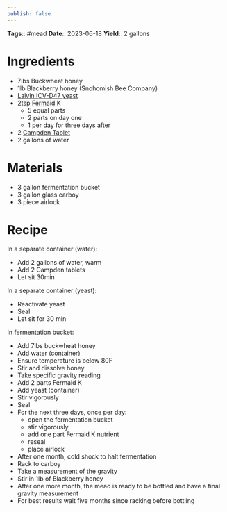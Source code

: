 ```yaml
---
publish: false
---
```

**Tags**:: #mead 
**Date**:: 2023-06-18
**Yield**:: 2 gallons

# Ingredients
- 7lbs Buckwheat honey
- 1lb Blackberry honey (Snohomish Bee Company)
- [Lalvin ICV-D47 yeast](https://www.amazon.com/Lalvin-D-47-Wine-Yeast-Pack/dp/B0080XSES4/ref=asc_df_B0080XSES4?tag=bngsmtphsnus-20&linkCode=df0&hvadid=80401905901884&hvnetw=s&hvqmt=e&hvbmt=be&hvdev=c&hvlocint=&hvlocphy=&hvtargid=pla-4584001431745833&psc=1)
- 2tsp [Fermaid K](https://www.amazon.com/Fermaid-Yeast-Nutrient-Kombucha-Distributors/dp/B0BQ5DBH8Y/ref=sr_1_4?crid=TZL03JNR2WF3&keywords=fermaid+k&qid=1686941332&rdc=1&sprefix=fermaid+%2Caps%2C172&sr=8-4)
	- 5 equal parts
	- 2 parts on day one
	- 1 per day for three days after
- 2 [Campden Tablet](https://www.amazon.com/North-Mountain-Supply-Potassium-Metabisulfite/dp/B0856PW8RN/ref=sr_1_2?keywords=campden+tablets&qid=1686941392&sprefix=campden+ta%2Caps%2C155&sr=8-2)
- 2 gallons of water

# Materials
- 3 gallon fermentation bucket
- 3 gallon glass carboy
- 3 piece airlock

# Recipe
In a separate container (water):
- Add 2 gallons of water, warm
- Add 2 Campden tablets
- Let sit 30min

In a separate container (yeast):
- Reactivate yeast
- Seal
- Let sit for 30 min

In fermentation bucket:
- Add 7lbs buckwheat honey
- Add water (container)
- Ensure temperature is below 80F
- Stir and dissolve honey
- Take specific gravity reading
- Add 2 parts Fermaid K
- Add yeast (container)
- Stir vigorously
- Seal
- For the next three days, once per day:
	- open the fermentation bucket
	- stir vigorously
	- add one part Fermaid K nutrient
	- reseal
	- place airlock
- After one month, cold shock to halt fermentation
- Rack to carboy
- Take a measurement of the gravity
- Stir in 1lb of Blackberry honey
- After one more month, the mead is ready to be bottled and have a final gravity measurement
- For best results wait five months since racking before bottling